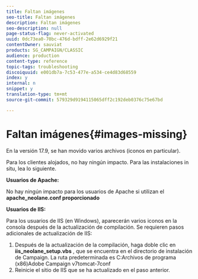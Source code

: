 ```yaml
---
title: Faltan imágenes
seo-title: Faltan imágenes
description: Faltan imágenes
seo-description: null
page-status-flag: never-activated
uuid: 0dc73ea0-70bc-476d-bdff-2e62d6929f21
contentOwner: sauviat
products: SG_CAMPAIGN/CLASSIC
audience: production
content-type: reference
topic-tags: troubleshooting
discoiquuid: e001db7a-7c53-477e-a534-ce4d83d68559
index: y
internal: n
snippet: y
translation-type: tm+mt
source-git-commit: 579329d9194115065dff2c192deb0376c75e67bd

---
```



# Faltan imágenes{#images-missing}

En la versión 17.9, se han movido varios archivos (iconos en particular).

Para los clientes alojados, no hay ningún impacto. Para las instalaciones in situ, lea lo siguiente.

**Usuarios de Apache:**

No hay ningún impacto para los usuarios de Apache si utilizan el **apache_neolane.conf proporcionado**

**Usuarios de IIS:**

Para los usuarios de IIS (en Windows), aparecerán varios iconos en la consola después de la actualización de compilación. Se requieren pasos adicionales de actualización de IIS:

1. Después de la actualización de la compilación, haga doble clic en **iis_neolane_setup.vbs** , que se encuentra en el directorio de instalación de Campaign. La ruta predeterminada es C:Archivos de programa (x86)Adobe Campaign v7tomcat-7conf
1. Reinicie el sitio de IIS que se ha actualizado en el paso anterior.


